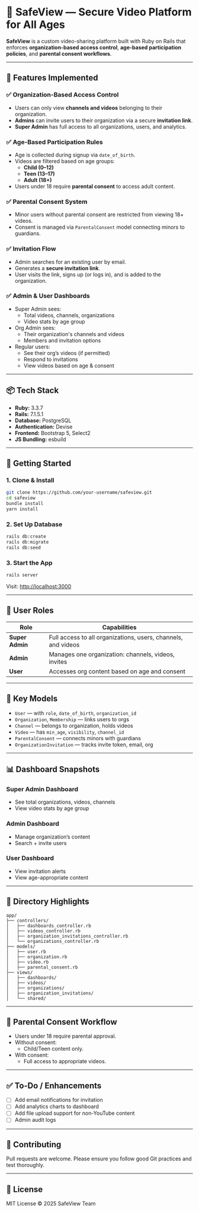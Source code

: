 
# 🎥 SafeView — Secure Video Platform for All Ages

**SafeView** is a custom video-sharing platform built with Ruby on Rails that enforces **organization-based access control**, **age-based participation policies**, and **parental consent workflows**.

---

## 🔧 Features Implemented

### ✅ Organization-Based Access Control
- Users can only view **channels and videos** belonging to their organization.
- **Admins** can invite users to their organization via a secure **invitation link**.
- **Super Admin** has full access to all organizations, users, and analytics.

### ✅ Age-Based Participation Rules
- Age is collected during signup via `date_of_birth`.
- Videos are filtered based on age groups:
  - **Child (0–12)**
  - **Teen (13–17)**
  - **Adult (18+)**
- Users under 18 require **parental consent** to access adult content.

### ✅ Parental Consent System
- Minor users without parental consent are restricted from viewing 18+ videos.
- Consent is managed via `ParentalConsent` model connecting minors to guardians.

### ✅ Invitation Flow
- Admin searches for an existing user by email.
- Generates a **secure invitation link**.
- User visits the link, signs up (or logs in), and is added to the organization.

### ✅ Admin & User Dashboards
- Super Admin sees:
  - Total videos, channels, organizations
  - Video stats by age group
- Org Admin sees:
  - Their organization's channels and videos
  - Members and invitation options
- Regular users:
  - See their org’s videos (if permitted)
  - Respond to invitations
  - View videos based on age & consent

---

## 📦 Tech Stack

- **Ruby:** 3.3.7
- **Rails:** 7.1.5.1
- **Database:** PostgreSQL
- **Authentication:** Devise
- **Frontend:** Bootstrap 5, Select2
- **JS Bundling:** esbuild

---

## 🚀 Getting Started

### 1. Clone & Install

```bash
git clone https://github.com/your-username/safeview.git
cd safeview
bundle install
yarn install
```

### 2. Set Up Database

```bash
rails db:create
rails db:migrate
rails db:seed
```

### 3. Start the App

```bash
rails server
```

Visit: [http://localhost:3000](http://localhost:3000)

---

## 👤 User Roles

| Role         | Capabilities |
|--------------|--------------|
| **Super Admin** | Full access to all organizations, users, channels, and videos |
| **Admin**        | Manages one organization: channels, videos, invites |
| **User**         | Accesses org content based on age and consent |

---

## 🧩 Key Models

- `User` — with `role`, `date_of_birth`, `organization_id`
- `Organization`, `Membership` — links users to orgs
- `Channel` — belongs to organization, holds videos
- `Video` — has `min_age`, `visibility`, `channel_id`
- `ParentalConsent` — connects minors with guardians
- `OrganizationInvitation` — tracks invite token, email, org

---

## 📊 Dashboard Snapshots

### Super Admin Dashboard
- See total organizations, videos, channels
- View video stats by age group

### Admin Dashboard
- Manage organization’s content
- Search + invite users

### User Dashboard
- View invitation alerts
- View age-appropriate content

---

## 📁 Directory Highlights

```
app/
├── controllers/
│   ├── dashboards_controller.rb
│   ├── videos_controller.rb
│   ├── organization_invitations_controller.rb
│   └── organizations_controller.rb
├── models/
│   ├── user.rb
│   ├── organization.rb
│   ├── video.rb
│   ├── parental_consent.rb
├── views/
│   ├── dashboards/
│   ├── videos/
│   ├── organizations/
│   ├── organization_invitations/
│   └── shared/
```

---

## 🔐 Parental Consent Workflow

- Users under 18 require parental approval.
- Without consent:
  - Child/Teen content only.
- With consent:
  - Full access to appropriate videos.

---

## ✅ To-Do / Enhancements

- [ ] Add email notifications for invitation
- [ ] Add analytics charts to dashboard
- [ ] Add file upload support for non-YouTube content
- [ ] Admin audit logs

---

## 🤝 Contributing

Pull requests are welcome. Please ensure you follow good Git practices and test thoroughly.

---

## 📜 License

MIT License © 2025 SafeView Team